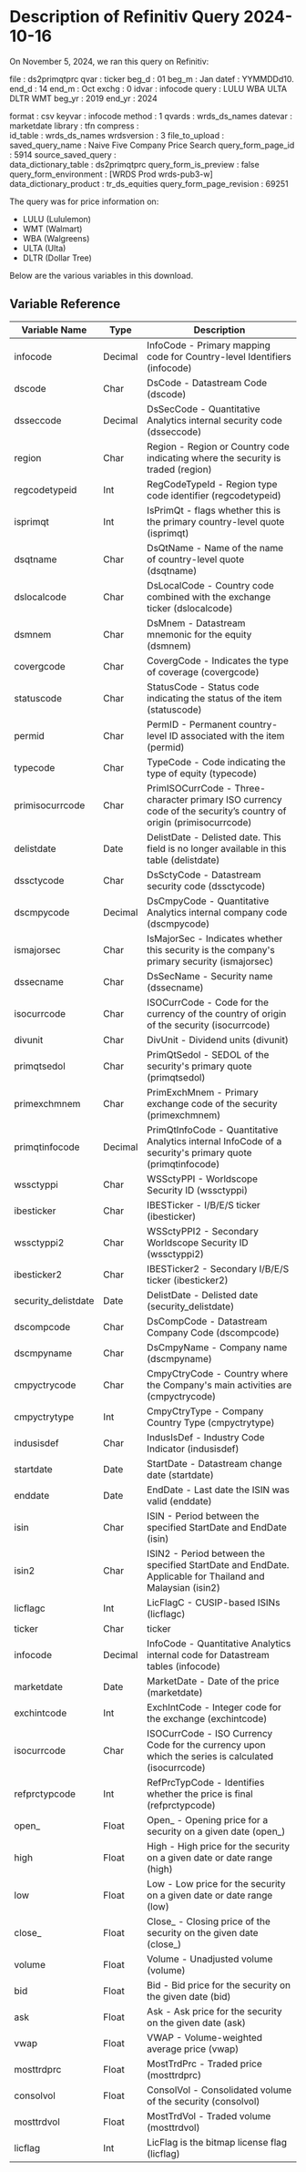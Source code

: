 # Description of Refinitiv Query 2024-10-16

On November 5, 2024, we ran this query on Refinitiv:

file	:	ds2primqtprc
qvar	:	ticker
beg_d	:	01
beg_m	:	Jan
datef	:	YYMMDDd10.
end_d	:	14
end_m	:	Oct
exchg	:	0
idvar	:	infocode
query	:	LULU WBA ULTA DLTR WMT
beg_yr	:	2019
end_yr	:	2024

format	:	csv
keyvar	:	infocode
method	:	1
qvards	:	wrds_ds_names
datevar	:	marketdate
library	:	tfn
compress	:	
id_table	:	wrds_ds_names
wrdsversion	:	3
file_to_upload	:	
saved_query_name	:	Naive Five Company Price Search
query_form_page_id	:	5914
source_saved_query	:	
data_dictionary_table	:	ds2primqtprc
query_form_is_preview	:	false
query_form_environment	:	[WRDS Prod wrds-pub3-w] 
data_dictionary_product	:	tr_ds_equities
query_form_page_revision	:	69251

The query was for price information on:
- LULU (Lululemon)
- WMT (Walmart)
- WBA (Walgreens)
- ULTA (Ulta)
- DLTR (Dollar Tree)

Below are the various variables in this download.

## Variable Reference

| Variable Name | Type | Description|
| --------------|------|--------------|
| infocode | Decimal | InfoCode - Primary mapping code for Country-level Identifiers (infocode) |
| dscode | Char | DsCode - Datastream Code (dscode) |
| dsseccode | Decimal | DsSecCode - Quantitative Analytics internal security code (dsseccode) |
| region | Char | Region - Region or Country code indicating where the security is traded (region) |
| regcodetypeid | Int | RegCodeTypeId - Region type code identifier (regcodetypeid) |
| isprimqt | Int | IsPrimQt - flags whether this is the primary country-level quote (isprimqt) |
| dsqtname | Char | DsQtName - Name of the name of country-level quote (dsqtname) |
| dslocalcode | Char | DsLocalCode - Country code combined with the exchange ticker (dslocalcode) |
| dsmnem | Char | DsMnem - Datastream mnemonic for the equity (dsmnem) |
| covergcode | Char | CovergCode - Indicates the type of coverage (covergcode) |
| statuscode | Char | StatusCode - Status code indicating the status of the item (statuscode) |
| permid | Char | PermID - Permanent country-level ID associated with the item (permid) |
| typecode | Char | TypeCode - Code indicating the type of equity (typecode) |
| primisocurrcode | Char | PrimISOCurrCode - Three-character primary ISO currency code of the security’s country of origin (primisocurrcode) |
| delistdate | Date | DelistDate - Delisted date. This field is no longer available in this table (delistdate) |
| dssctycode | Char | DsSctyCode - Datastream security code (dssctycode) |
| dscmpycode | Decimal | DsCmpyCode - Quantitative Analytics internal company code (dscmpycode) |
| ismajorsec | Char | IsMajorSec - Indicates whether this security is the company's primary security (ismajorsec) |
| dssecname | Char | DsSecName - Security name (dssecname) |
| isocurrcode | Char | ISOCurrCode - Code for the currency of the country of origin of the security (isocurrcode) |
| divunit | Char | DivUnit - Dividend units (divunit) |
| primqtsedol | Char | PrimQtSedol - SEDOL of the security's primary quote (primqtsedol) |
| primexchmnem | Char | PrimExchMnem - Primary exchange code of the security (primexchmnem) |
| primqtinfocode | Decimal | PrimQtInfoCode - Quantitative Analytics internal InfoCode of a security's primary quote (primqtinfocode) |
| wssctyppi | Char | WSSctyPPI - Worldscope Security ID (wssctyppi) |
| ibesticker | Char | IBESTicker - I/B/E/S ticker (ibesticker) |
| wssctyppi2 | Char | WSSctyPPI2 - Secondary Worldscope Security ID (wssctyppi2) |
| ibesticker2 | Char | IBESTicker2 - Secondary I/B/E/S ticker (ibesticker2) |
| security_delistdate | Date | DelistDate - Delisted date (security_delistdate) |
| dscompcode | Char | DsCompCode - Datastream Company Code (dscompcode) |
| dscmpyname | Char | DsCmpyName - Company name (dscmpyname) |
| cmpyctrycode | Char | CmpyCtryCode - Country where the Company's main activities are (cmpyctrycode) |
| cmpyctrytype | Int | CmpyCtryType - Company Country Type (cmpyctrytype) |
| indusisdef | Char | IndusIsDef - Industry Code Indicator (indusisdef) |
| startdate | Date | StartDate - Datastream change date (startdate) |
| enddate | Date | EndDate - Last date the ISIN was valid (enddate) |
| isin | Char | ISIN - Period between the specified StartDate and EndDate (isin) |
| isin2 | Char | ISIN2 - Period between the specified StartDate and EndDate. Applicable for Thailand and Malaysian (isin2) |
| licflagc | Int | LicFlagC - CUSIP-based ISINs (licflagc) |
| ticker | Char | ticker |
| infocode | Decimal | InfoCode - Quantitative Analytics internal code for Datastream tables (infocode) |
| marketdate | Date | MarketDate - Date of the price (marketdate) |
| exchintcode | Int | ExchIntCode - Integer code for the exchange (exchintcode) |
| isocurrcode | Char | ISOCurrCode - ISO Currency Code for the currency upon which the series is calculated (isocurrcode) |
| refprctypcode | Int | RefPrcTypCode - Identifies whether the price is final (refprctypcode) |
| open_ | Float | Open_ - Opening price for a security on a given date (open_) |
| high | Float | High - High price for the security on a given date or date range (high) |
| low | Float | Low - Low price for the security on a given date or date range (low) |
| close_ | Float | Close_ - Closing price of the security on the given date (close_) |
| volume | Float | Volume - Unadjusted volume (volume) |
| bid | Float | Bid - Bid price for the security on the given date (bid) |
| ask | Float | Ask - Ask price for the security on the given date (ask) |
| vwap | Float | VWAP - Volume-weighted average price (vwap) |
| mosttrdprc | Float | MostTrdPrc - Traded price (mosttrdprc) |
| consolvol | Float | ConsolVol - Consolidated volume of the security (consolvol) |
| mosttrdvol | Float | MostTrdVol - Traded volume (mosttrdvol) |
| licflag | Int | LicFlag is the bitmap license flag (licflag) |


